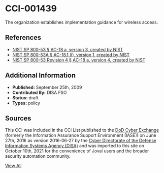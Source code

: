 # CCI-001439

The organization establishes implementation guidance for wireless access.

## References ##

* [NIST SP 800-53 § AC-18 a, version 3, created by NIST](http://csrc.nist.gov/publications/PubsSPs.html)
* [NIST SP 800-53A § AC-18.1 (i), version 1, created by NIST](http://csrc.nist.gov/publications/PubsSPs.html)
* [NIST SP 800-53 Revision 4 § AC-18 a, version 4, created by NIST](http://csrc.nist.gov/publications/PubsSPs.html)


## Additional Information ##

* **Published:** September 25th, 2009
* **Contributed By:** DISA FSO
* **Status:** draft
* **Types:** policy

## Sources ##

This CCI was included in the CCI List published to the [DoD Cyber Exchange](https://public.cyber.mil/stigs/cci/)
(formerly the Information Assurance Support Environment (IASE)) on June 27th, 2016 as version
2016-06-27 by the [Cyber Directorate of the Defense Information Systems Agency (DISA)](https://public.cyber.mil/about-cyber/)
and was imported to this site on October 10th, 2021 for the convenience of Joval users and the broader
security automation community.

[View All](../README.md)
